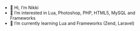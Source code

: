 - 👋 Hi, I’m Nikki
- 👀 I’m interested in Lua, Photoshop, PHP, HTML5, MySQL and Frameworks
- 🌱 I’m currently learning Lua and Frameworks (Zend, Laravel)

<!---
TzuyuDev/TzuyuDev is a ✨ special ✨ repository because its `README.md` (this file) appears on your GitHub profile.
You can click the Preview link to take a look at your changes.
--->
